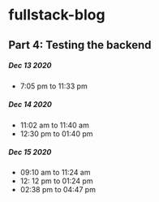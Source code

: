 # fullstack-blog

## Part 4: Testing the backend
##### Dec 13 2020
- 7:05 pm to 11:33 pm 

##### Dec 14 2020
- 11:02 am to 11:40 am
- 12:30 pm to 01:40 pm

##### Dec 15 2020
- 09:10 am to 11:24 am
- 12: 12 pm to 01:24 pm
- 02:38 pm to 04:47 pm